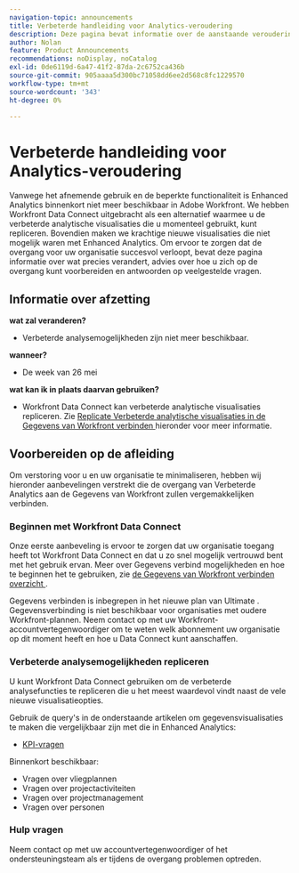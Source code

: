 ```yaml
---
navigation-topic: announcements
title: Verbeterde handleiding voor Analytics-veroudering
description: Deze pagina bevat informatie over de aanstaande veroudering van Verbeterde Analytics.
author: Nolan
feature: Product Announcements
recommendations: noDisplay, noCatalog
exl-id: 0de6119d-6a47-41f2-87da-2c6752ca436b
source-git-commit: 905aaaa5d300bc71058dd6ee2d568c8fc1229570
workflow-type: tm+mt
source-wordcount: '343'
ht-degree: 0%

---
```


# Verbeterde handleiding voor Analytics-veroudering

Vanwege het afnemende gebruik en de beperkte functionaliteit is Enhanced Analytics binnenkort niet meer beschikbaar in Adobe Workfront. We hebben Workfront Data Connect uitgebracht als een alternatief waarmee u de verbeterde analytische visualisaties die u momenteel gebruikt, kunt repliceren. Bovendien maken we krachtige nieuwe visualisaties die niet mogelijk waren met Enhanced Analytics. Om ervoor te zorgen dat de overgang voor uw organisatie succesvol verloopt, bevat deze pagina informatie over wat precies verandert, advies over hoe u zich op de overgang kunt voorbereiden en antwoorden op veelgestelde vragen.

## Informatie over afzetting

**wat zal veranderen?**

* Verbeterde analysemogelijkheden zijn niet meer beschikbaar.

**wanneer?**

* De week van 26 mei

**wat kan ik in plaats daarvan gebruiken?**

* Workfront Data Connect kan verbeterde analytische visualisaties repliceren. Zie [ Replicate Verbeterde analytische visualisaties in de Gegevens van Workfront verbinden ](#replicate-enhanced-analytics-visualizations-in-workfront-data-connect) hieronder voor meer informatie.

## Voorbereiden op de afleiding

Om verstoring voor u en uw organisatie te minimaliseren, hebben wij hieronder aanbevelingen verstrekt die de overgang van Verbeterde Analytics aan de Gegevens van Workfront zullen vergemakkelijken verbinden.

### Beginnen met Workfront Data Connect

Onze eerste aanbeveling is ervoor te zorgen dat uw organisatie toegang heeft tot Workfront Data Connect en dat u zo snel mogelijk vertrouwd bent met het gebruik ervan. Meer over Gegevens verbind mogelijkheden en hoe te beginnen het te gebruiken, zie [ de Gegevens van Workfront verbinden overzicht ](/help/quicksilver/reports-and-dashboards/data-lake/data-lake-overview.md).

Gegevens verbinden is inbegrepen in het nieuwe plan van Ultimate <!--, and can be purchased as an add-on to the new Select and Prime plans-->. Gegevensverbinding is niet beschikbaar voor organisaties met oudere Workfront-plannen. Neem contact op met uw Workfront-accountvertegenwoordiger om te weten welk abonnement uw organisatie op dit moment heeft en hoe u Data Connect kunt aanschaffen.

### Verbeterde analysemogelijkheden repliceren

U kunt Workfront Data Connect gebruiken om de verbeterde analysefuncties te repliceren die u het meest waardevol vindt naast de vele nieuwe visualisatieopties.

Gebruik de query&#39;s in de onderstaande artikelen om gegevensvisualisaties te maken die vergelijkbaar zijn met die in Enhanced Analytics:


* [KPI-vragen](/help/quicksilver/reports-and-dashboards/data-lake/enhanced-analytics-queries/kpi-queries.md)

Binnenkort beschikbaar:

* Vragen over vliegplannen
* Vragen over projectactiviteiten
* Vragen over projectmanagement
* Vragen over personen

<!--
* [Flight plan queries](/help/quicksilver/reports-and-dashboards/data-lake/enhanced-analytics-queries/flight-plan-queries.md)
* [Project activities queries](/help/quicksilver/reports-and-dashboards/data-lake/enhanced-analytics-queries/project-activity-queries.md)
* [Project treemap queries](/help/quicksilver/reports-and-dashboards/data-lake/enhanced-analytics-queries/project-tree-map-queries.md) 
* [People queries](/help/quicksilver/reports-and-dashboards/data-lake/enhanced-analytics-queries/people-queries.md)
-->

### Hulp vragen

Neem contact op met uw accountvertegenwoordiger of het ondersteuningsteam als er tijdens de overgang problemen optreden.

<!--
## FAQ

+++ Will I be able to continue using Enhanced Analytics after the deprecation?

No, it will be completely removed from the application.
+++

+++ What do I do if my organization is on a legacy Workfront plan but I want to use Data Connect?

Contact your account representative about moving to one of the new Workfront plans.
+++
-->
